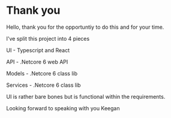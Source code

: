 # Thank you
Hello, thank you for the opportuntiy to do this and for your time.

I've split this project into 4 pieces

UI - Typescript and React

API - .Netcore 6 web API

Models - .Netcore 6 class lib

Services - .Netcore 6 class lib

UI is rather bare bones but is functional within the requirements.

Looking forward to speaking with you
Keegan
